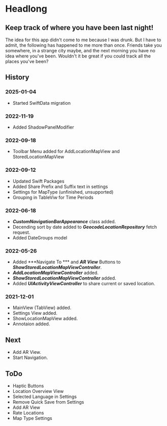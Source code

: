 #  Headlong
## Keep track of where you have been last night!

The idea for this app didn't come to me because I was drunk. But I have to admit, the following has happened to me more than once. Friends take you somewhere, in a strange city maybe, and the next morning you have no idea where you've been. Wouldn't it be great if you could track all the places you've been? 

## History

### 2025-01-04
- Started SwiftData migration

### 2022-11-19
- Added ShadowPanelModifier

### 2022-09-18
- Toolbar Menu added for AddLocationMapView and StoredLocationMapView

### 2022-09-12
- Updated Swift Packages
- Added Share Prefix and Suffix text in settings
- Settings for MapType (unfinished, unsupported)
- Grouping in TableViw for Time Periods

### 2022-06-18
- ***CustomNavigationBarAppearance*** class added.
- Decending sort by date added to ***GeocodeLocationRepository*** fetch request.
- Added DateGroups model

### 2022-05-26
- Added ***Navigate To *** and ***AR View*** Buttons to ***ShowStoredLocationMapViewController***.
- ***AddLocationMapViewController*** added.
- ***ShowStoredLocationMapViewController*** added.
- Added ***UIActivityViewController*** to share current or saved location.

### 2021-12-01
- MainView (TabView) added.
- Settings View added.
- ShowLocationMapView added.
- Annotaion added.

## Next
- Add AR View.
- Start Navigation.

## ToDo
- Haptic Buttons
- Location Overview View
- Selected Language in Settings
- Remove Quick Save from Settings
- Add AR View
- Rate Locations
- Map Type Settings
